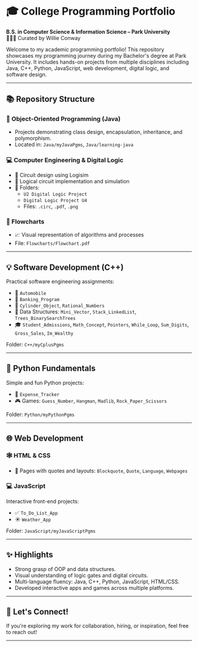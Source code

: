 # 🎓 College Programming Portfolio  
**B.S. in Computer Science & Information Science – Park University**  
👨🏿‍💻 Curated by Willie Conway

Welcome to my academic programming portfolio! This repository showcases my programming journey during my Bachelor's degree at Park University. It includes hands-on projects from multiple disciplines including Java, C++, Python, JavaScript, web development, digital logic, and software design.

---

## 📚 Repository Structure

### 🔧 Object-Oriented Programming (Java)
- Projects demonstrating class design, encapsulation, inheritance, and polymorphism.
- Located in: `Java/myJavaPgms`, `Java/learning-java`

### 💻 Computer Engineering & Digital Logic
- 🔌 Circuit design using Logisim
- 🧠 Logical circuit implementation and simulation
- 📁 Folders:  
  - `U2 Digital Logic Project`  
  - `Digital Logic Project U4`  
  - Files: `.circ`, `.pdf`, `.png`

### 🔄 Flowcharts
- 📈 Visual representation of algorithms and processes  
- File: `Flowcharts/Flowchart.pdf`

---

## 💡 Software Development (C++)
Practical software engineering assignments:
- 🚗 `Automobile`
- 🏦 `Banking_Program`
- 🧮 `Cylinder_Object`, `Rational_Numbers`
- 🧠 Data Structures: `Mini_Vector`, `Stack_LinkedList`, `Trees_BinarySearchTrees`
- 🎓 `Student_Admissions`, `Math_Concept`, `Pointers`, `While_Loop`, `Sum_Digits`, `Gross_Sales`, `Im_Wealthy`

Folder: `C++/myCplusPgms`

---

## 🐍 Python Fundamentals
Simple and fun Python projects:
- 💸 `Expense_Tracker`
- 🎮 Games: `Guess_Number`, `Hangman`, `Madlib`, `Rock_Paper_Scissors`

Folder: `Python/myPythonPgms`

---

## 🌐 Web Development
### 🕸 HTML & CSS
- 🧾 Pages with quotes and layouts: `Blockquote`, `Quote`, `Language`, `Webpages`

### 💻 JavaScript
Interactive front-end projects:
- ✅ `To_Do_List_App`
- ☀️ `Weather_App`

Folder: `JavaScript/myJavaScriptPgms`

---

## ✨ Highlights
- Strong grasp of OOP and data structures.
- Visual understanding of logic gates and digital circuits.
- Multi-language fluency: Java, C++, Python, JavaScript, HTML/CSS.
- Developed interactive apps and games across multiple platforms.

---

## 🚀 Let's Connect!
If you're exploring my work for collaboration, hiring, or inspiration, feel free to reach out!

---
